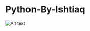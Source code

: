 # Python-By-Ishtiaq

<img src="https://drive.google.com/file/d/1WE1k0NHWIEigYrHArNlmYKXJHokl02Un/view?usp=sharing" alt="Alt text" title="Optional title">

